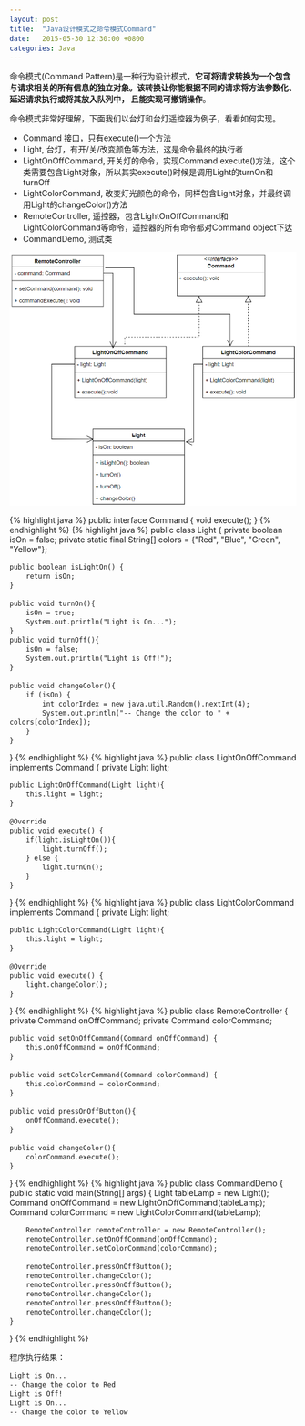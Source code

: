 ```yaml
---
layout: post
title:  "Java设计模式之命令模式Command"
date:   2015-05-30 12:30:00 +0800
categories: Java
--- 
```


命令模式(Command Pattern)是一种行为设计模式，**它可将请求转换为一个包含与请求相关的所有信息的独立对象。该转换让你能根据不同的请求将方法参数化、 延迟请求执行或将其放入队列中， 且能实现可撤销操作**。

命令模式非常好理解，下面我们以台灯和台灯遥控器为例子，看看如何实现。

* Command 接口，只有execute()一个方法
* Light, 台灯，有开/关/改变颜色等方法，这是命令最终的执行者
* LightOnOffCommand, 开关灯的命令，实现Command execute()方法，这个类需要包含Light对象，所以其实execute()时候是调用Light的turnOn和turnOff
* LightColorCommand, 改变灯光颜色的命令，同样包含Light对象，并最终调用Light的changeColor()方法
* RemoteController, 遥控器，包含LightOnOffCommand和LightColorCommand等命令，遥控器的所有命令都对Command object下达
* CommandDemo, 测试类

![pic](/images/2015-05-30-command.png)

{% highlight java %} 
public interface Command {
    void execute();
}
{% endhighlight %}
{% highlight java %} 
public class Light {
    private boolean isOn = false;
    private static final String[] colors = {"Red", "Blue", "Green", "Yellow"};

    public boolean isLightOn() {
        return isOn;
    }

    public void turnOn(){
        isOn = true;
        System.out.println("Light is On...");
    }
    public void turnOff(){
        isOn = false;
        System.out.println("Light is Off!");
    }

    public void changeColor(){
        if (isOn) {
            int colorIndex = new java.util.Random().nextInt(4);
            System.out.println("-- Change the color to " + colors[colorIndex]);
        }
    }
}
{% endhighlight %}
{% highlight java %} 
public class LightOnOffCommand implements Command {
    private Light light;

    public LightOnOffCommand(Light light){
        this.light = light;
    }

    @Override
    public void execute() {
        if(light.isLightOn()){
            light.turnOff();
        } else {
            light.turnOn();
        }
    }
}
{% endhighlight %}
{% highlight java %} 
public class LightColorCommand implements Command {
    private Light light;

    public LightColorCommand(Light light){
        this.light = light;
    }

    @Override
    public void execute() {
        light.changeColor();
    }
}
{% endhighlight %}
{% highlight java %} 
public class RemoteController {
    private Command onOffCommand;
    private Command colorCommand;

    public void setOnOffCommand(Command onOffCommand) {
        this.onOffCommand = onOffCommand;
    }

    public void setColorCommand(Command colorCommand) {
        this.colorCommand = colorCommand;
    }

    public void pressOnOffButton(){
        onOffCommand.execute();
    }

    public void changeColor(){
        colorCommand.execute();
    }
}
{% endhighlight %}
{% highlight java %} 
public class CommandDemo {
    public static void main(String[] args) {
        Light tableLamp = new Light();
        Command onOffCommand = new LightOnOffCommand(tableLamp);
        Command colorCommand = new LightColorCommand(tableLamp);

        RemoteController remoteController = new RemoteController();
        remoteController.setOnOffCommand(onOffCommand);
        remoteController.setColorCommand(colorCommand);

        remoteController.pressOnOffButton();
        remoteController.changeColor();
        remoteController.pressOnOffButton();
        remoteController.changeColor();
        remoteController.pressOnOffButton();
        remoteController.changeColor();
    }
}
{% endhighlight %}

程序执行结果：
```
Light is On...
-- Change the color to Red
Light is Off!
Light is On...
-- Change the color to Yellow
```

